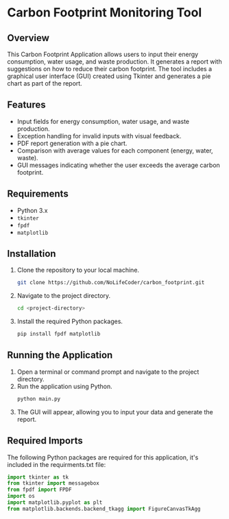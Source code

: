 # Carbon Footprint Monitoring Tool

## Overview
This Carbon Footprint Application allows users to input their energy consumption, water usage, and waste production. It generates a report with suggestions on how to reduce their carbon footprint. The tool includes a graphical user interface (GUI) created using Tkinter and generates a pie chart as part of the report.

## Features
- Input fields for energy consumption, water usage, and waste production.
- Exception handling for invalid inputs with visual feedback.
- PDF report generation with a pie chart.
- Comparison with average values for each component (energy, water, waste).
- GUI messages indicating whether the user exceeds the average carbon footprint.

## Requirements
- Python 3.x
- `tkinter`
- `fpdf`
- `matplotlib`

## Installation
1. Clone the repository to your local machine.
    ```sh
    git clone https://github.com/NoLifeCoder/carbon_footprint.git
    ```
2. Navigate to the project directory.
    ```sh
    cd <project-directory>
    ```
3. Install the required Python packages.
    ```sh
    pip install fpdf matplotlib
    ```

## Running the Application
1. Open a terminal or command prompt and navigate to the project directory.
2. Run the application using Python.
    ```sh
    python main.py
    ```
3. The GUI will appear, allowing you to input your data and generate the report.

## Required Imports
The following Python packages are required for this application, it's included in the requirments.txt file:
```python
import tkinter as tk
from tkinter import messagebox
from fpdf import FPDF
import os
import matplotlib.pyplot as plt
from matplotlib.backends.backend_tkagg import FigureCanvasTkAgg
